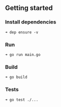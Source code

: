 
## Getting started

### Install dependencies
```
➜ dep ensure -v
```

### Run
```
➜ go run main.go
```

### Build
```
➜ go build
```

### Tests
```
➜ go test ./...
```
